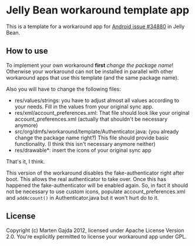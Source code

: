 # Jelly Bean workaround template app

This is a template for a workaround app for [Android issue #34880](http://code.google.com/p/android/issues/detail?id=34880) in Jelly Bean.

## How to use

To implement your own workaround **first** *change the package name*! Otherwise your workaround can not be installed in parallel with other workaround apps that use this template (and the same package name).

Also you will have to change the following files:

* res/values/strings: you have to adjust almost all values according to your needs. Fill in the values from your original sync app.
* res/xml/account\_preferences.xml: That file should look like your original account\_preferences.xml (actually that shouldn't be necessary anymore)
* src/org/dmfs/workaround/template/Authenticator.java: (you already change the package name right?) This file should provide basic functionality. (I think this isn't necessary anymore neither) 
* res/drawable\*: insert the icons of your original sync app

That's it, I think.

This version of the workaround disables the fake-authenticator right after boot. This allows the real authenticator to take over. Once this has happened the fake-authenticator will be enabled again. So, in fact it should not be necessary to use custom icons, populate account\_preferences.xml and `addAccount()` in Authenticator.java but it won't hurt do to it.


## License

Copyright (c) Marten Gajda 2012, licensed under Apache License Version 2.0. You're explicitly permitted to license your workaround app under GPL.
